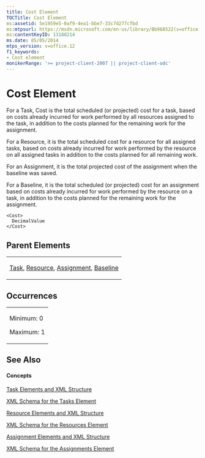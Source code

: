 ```yaml
---
title: Cost Element
TOCTitle: Cost Element
ms:assetid: 5e1959e5-0af9-4ea1-bbe7-33c7d277cfbd
ms:mtpsurl: https://msdn.microsoft.com/en-us/library/Bb968522(v=office.12)
ms:contentKeyID: 13188214
ms.date: 05/05/2014
mtps_version: v=office.12
f1_keywords:
- Cost element
monikerRange: '>= project-client-2007 || project-client-odc'
---
```


# Cost Element




For a Task, Cost is the total scheduled (or projected) cost for a task, based on costs already incurred for work performed by all resources assigned to the task, in addition to the costs planned for the remaining work for the assignment.

For a Resource, it is the total scheduled cost for a resource for all assigned tasks, based on costs already incurred for work performed by the resource on all assigned tasks in addition to the costs planned for all remaining work.

For an Assignment, it is the total projected cost of the assignment when the baseline was saved.

For a Baseline, it is the total scheduled (or projected) cost for an assignment based on costs already incurred for work performed by the resource on a task, in addition to the costs planned for the remaining work for the assignment.

    <Cost>
      DecimalValue
    </Cost>

## Parent Elements

<table>
<colgroup>
<col style="width: 100%" />
</colgroup>
<tbody>
<tr class="odd">
<td><p><a href="task-element.md">Task</a>, <a href="resource-element.md">Resource</a>, <a href="assignment-element.md">Assignment</a>, <a href="baseline-element.md">Baseline</a></p></td>
</tr>
</tbody>
</table>

## Occurrences

<table>
<colgroup>
<col style="width: 100%" />
</colgroup>
<tbody>
<tr class="odd">
<td><p>Minimum: 0</p>
<p>Maximum: 1</p></td>
</tr>
</tbody>
</table>

## See Also

#### Concepts

[Task Elements and XML Structure](task-elements-and-xml-structure.md)

[XML Schema for the Tasks Element](xml-schema-for-the-tasks-element.md)

[Resource Elements and XML Structure](resource-elements-and-xml-structure.md)

[XML Schema for the Resources Element](xml-schema-for-the-resources-element.md)

[Assignment Elements and XML Structure](assignment-elements-and-xml-structure.md)

[XML Schema for the Assignments Element](xml-schema-for-the-assignments-element.md)

